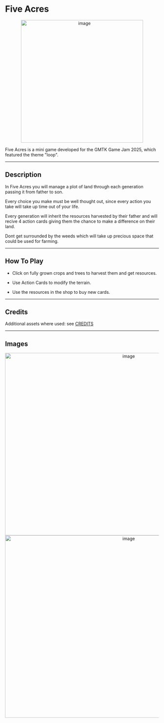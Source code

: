 # Five Acres
<p align="center">
  <img width="400" height="400" alt="image" src="https://github.com/user-attachments/assets/e742cc68-2150-4897-8b56-887d3b96e3dd" />
</p>

Five Acres is a mini game developed for the GMTK Game Jam 2025, which featured the theme "loop".

---

## Description

In Five Acres you will manage a plot of land through each generation passing it from father to son.

Every choice you make must be well thought out, since every  action you take will take up time out of your life.

Every generation will inherit the resources harvested by their father and will recive 4 action cards giving them the chance to make a difference on their land.

Dont get surrounded by the weeds which will take up precious space that could  be used for farming.

---

## How To Play

- Click on fully grown crops and trees to harvest them and get resources.

- Use Action Cards to modify the terrain.

- Use the resources in the shop to buy new cards.

---

## Credits

Additional assets where used: see [CREDITS](CREDITS)

---

## Images

<p align="center">
  <img width="794" height="595" alt="image" src="https://github.com/user-attachments/assets/ef73b236-fac1-4b80-b256-e294276324f5" />
  <img width="794" height="595" alt="image" src="https://github.com/user-attachments/assets/b8b74a61-c882-400a-b050-fd0ff1c62b0c" />
</p>
